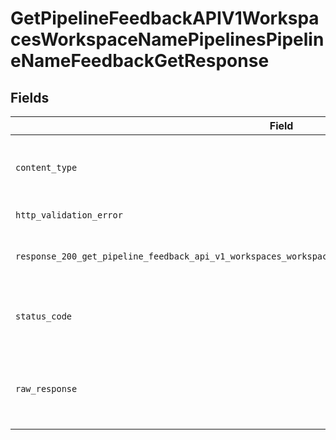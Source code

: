 # GetPipelineFeedbackAPIV1WorkspacesWorkspaceNamePipelinesPipelineNameFeedbackGetResponse


## Fields

| Field                                                                                                                                                                                                                                                      | Type                                                                                                                                                                                                                                                       | Required                                                                                                                                                                                                                                                   | Description                                                                                                                                                                                                                                                |
| ---------------------------------------------------------------------------------------------------------------------------------------------------------------------------------------------------------------------------------------------------------- | ---------------------------------------------------------------------------------------------------------------------------------------------------------------------------------------------------------------------------------------------------------- | ---------------------------------------------------------------------------------------------------------------------------------------------------------------------------------------------------------------------------------------------------------- | ---------------------------------------------------------------------------------------------------------------------------------------------------------------------------------------------------------------------------------------------------------- |
| `content_type`                                                                                                                                                                                                                                             | *Optional[str]*                                                                                                                                                                                                                                            | :heavy_check_mark:                                                                                                                                                                                                                                         | HTTP response content type for this operation                                                                                                                                                                                                              |
| `http_validation_error`                                                                                                                                                                                                                                    | [Optional[shared.HTTPValidationError]](undefined/models/shared/httpvalidationerror.md)                                                                                                                                                                     | :heavy_minus_sign:                                                                                                                                                                                                                                         | Validation Error                                                                                                                                                                                                                                           |
| `response_200_get_pipeline_feedback_api_v1_workspaces_workspace_name_pipelines_pipeline_name_feedback_get`                                                                                                                                                 | [Optional[Union[str, shared.PaginatedFeedback]]](undefined/models/operations/getpipelinefeedbackapiv1workspacesworkspacenamepipelinespipelinenamefeedbackgetresponse200getpipelinefeedbackapiv1workspacesworkspacenamepipelinespipelinenamefeedbackget.md) | :heavy_minus_sign:                                                                                                                                                                                                                                         | The CSV file with the collected feedback                                                                                                                                                                                                                   |
| `status_code`                                                                                                                                                                                                                                              | *Optional[int]*                                                                                                                                                                                                                                            | :heavy_check_mark:                                                                                                                                                                                                                                         | HTTP response status code for this operation                                                                                                                                                                                                               |
| `raw_response`                                                                                                                                                                                                                                             | [requests.Response](https://requests.readthedocs.io/en/latest/api/#requests.Response)                                                                                                                                                                      | :heavy_minus_sign:                                                                                                                                                                                                                                         | Raw HTTP response; suitable for custom response parsing                                                                                                                                                                                                    |